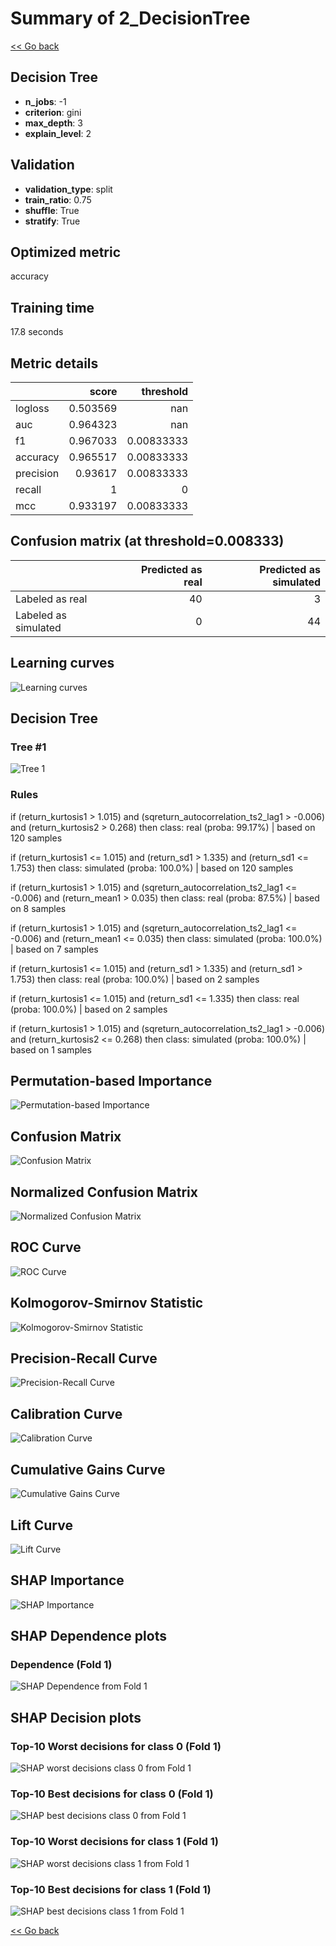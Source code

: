 # Summary of 2_DecisionTree

[<< Go back](../README.md)


## Decision Tree
- **n_jobs**: -1
- **criterion**: gini
- **max_depth**: 3
- **explain_level**: 2

## Validation
 - **validation_type**: split
 - **train_ratio**: 0.75
 - **shuffle**: True
 - **stratify**: True

## Optimized metric
accuracy

## Training time

17.8 seconds

## Metric details
|           |    score |    threshold |
|:----------|---------:|-------------:|
| logloss   | 0.503569 | nan          |
| auc       | 0.964323 | nan          |
| f1        | 0.967033 |   0.00833333 |
| accuracy  | 0.965517 |   0.00833333 |
| precision | 0.93617  |   0.00833333 |
| recall    | 1        |   0          |
| mcc       | 0.933197 |   0.00833333 |


## Confusion matrix (at threshold=0.008333)
|                      |   Predicted as real |   Predicted as simulated |
|:---------------------|--------------------:|-------------------------:|
| Labeled as real      |                  40 |                        3 |
| Labeled as simulated |                   0 |                       44 |

## Learning curves
![Learning curves](learning_curves.png)

## Decision Tree 

### Tree #1
![Tree 1](learner_fold_0_tree.svg)

### Rules

if (return_kurtosis1 > 1.015) and (sqreturn_autocorrelation_ts2_lag1 > -0.006) and (return_kurtosis2 > 0.268) then class: real (proba: 99.17%) | based on 120 samples

if (return_kurtosis1 <= 1.015) and (return_sd1 > 1.335) and (return_sd1 <= 1.753) then class: simulated (proba: 100.0%) | based on 120 samples

if (return_kurtosis1 > 1.015) and (sqreturn_autocorrelation_ts2_lag1 <= -0.006) and (return_mean1 > 0.035) then class: real (proba: 87.5%) | based on 8 samples

if (return_kurtosis1 > 1.015) and (sqreturn_autocorrelation_ts2_lag1 <= -0.006) and (return_mean1 <= 0.035) then class: simulated (proba: 100.0%) | based on 7 samples

if (return_kurtosis1 <= 1.015) and (return_sd1 > 1.335) and (return_sd1 > 1.753) then class: real (proba: 100.0%) | based on 2 samples

if (return_kurtosis1 <= 1.015) and (return_sd1 <= 1.335) then class: real (proba: 100.0%) | based on 2 samples

if (return_kurtosis1 > 1.015) and (sqreturn_autocorrelation_ts2_lag1 > -0.006) and (return_kurtosis2 <= 0.268) then class: simulated (proba: 100.0%) | based on 1 samples





## Permutation-based Importance
![Permutation-based Importance](permutation_importance.png)
## Confusion Matrix

![Confusion Matrix](confusion_matrix.png)


## Normalized Confusion Matrix

![Normalized Confusion Matrix](confusion_matrix_normalized.png)


## ROC Curve

![ROC Curve](roc_curve.png)


## Kolmogorov-Smirnov Statistic

![Kolmogorov-Smirnov Statistic](ks_statistic.png)


## Precision-Recall Curve

![Precision-Recall Curve](precision_recall_curve.png)


## Calibration Curve

![Calibration Curve](calibration_curve_curve.png)


## Cumulative Gains Curve

![Cumulative Gains Curve](cumulative_gains_curve.png)


## Lift Curve

![Lift Curve](lift_curve.png)



## SHAP Importance
![SHAP Importance](shap_importance.png)

## SHAP Dependence plots

### Dependence (Fold 1)
![SHAP Dependence from Fold 1](learner_fold_0_shap_dependence.png)

## SHAP Decision plots

### Top-10 Worst decisions for class 0 (Fold 1)
![SHAP worst decisions class 0 from Fold 1](learner_fold_0_shap_class_0_worst_decisions.png)
### Top-10 Best decisions for class 0 (Fold 1)
![SHAP best decisions class 0 from Fold 1](learner_fold_0_shap_class_0_best_decisions.png)
### Top-10 Worst decisions for class 1 (Fold 1)
![SHAP worst decisions class 1 from Fold 1](learner_fold_0_shap_class_1_worst_decisions.png)
### Top-10 Best decisions for class 1 (Fold 1)
![SHAP best decisions class 1 from Fold 1](learner_fold_0_shap_class_1_best_decisions.png)

[<< Go back](../README.md)
